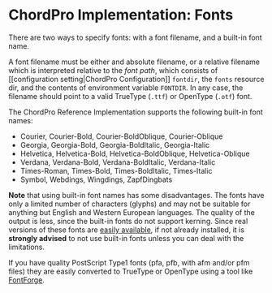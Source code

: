# ChordPro Implementation: Fonts

There are two ways to specify fonts: with a font filename, and a built-in font name.

A font filename must be either and absolute filename, or a relative filename which is interpreted relative to the _font path_, which consists of [[configuration setting|ChordPro Configuration]] `fontdir`, the `fonts` resource dir, and the contents of environment variable `FONTDIR`. In any case, the filename should point to a valid TrueType (`.ttf`) or OpenType
(`.otf`) font.

The ChordPro Reference Implementation supports the following built-in font names:

* Courier, Courier-Bold, Courier-BoldOblique, Courier-Oblique
* Georgia, Georgia-Bold, Georgia-BoldItalic, Georgia-Italic
* Helvetica, Helvetica-Bold, Helvetica-BoldOblique, Helvetica-Oblique
* Verdana, Verdana-Bold, Verdana-BoldItalic, Verdana-Italic
* Times-Roman, Times-Bold, Times-BoldItalic, Times-Italic 
* Symbol, Webdings, Wingdings, ZapfDingbats

**Note** that using built-in font names has some disadvantages. The fonts have only a limited number of characters (glyphs) and may not be suitable for anything but English and Western European languages. The quality of the output is less, since the built-in fonts do not support kerning. Since real versions of these fonts are [easily available](http://mscorefonts2.sourceforge.net/), if not already installed, it is **strongly advised** to not use built-in fonts unless you can deal with the limitations.

If you have quality PostScript Type1 fonts (pfa, pfb, with afm and/or pfm files) they are easily converted to TrueType or OpenType using a tool like [FontForge](https://fontforge.github.io/).